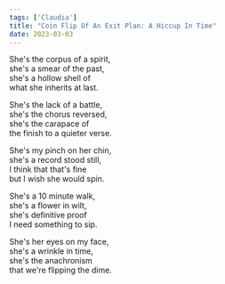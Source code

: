 ```yaml
---  
tags: ['Claudia']
title: "Coin Flip Of An Exit Plan: A Hiccup In Time"
date: 2023-03-03
---
```


She's the corpus of a spirit,  
she's a smear of the past,  
she's a hollow shell of  
what she inherits at last.

She's the lack of a battle,  
she's the chorus reversed,  
she's the carapace of  
the finish to a quieter verse.

She's my pinch on her chin,  
she's a record stood still,  
I think that that's fine  
but I wish she would spin.

She's a 10 minute walk,  
she's a flower in wilt,  
she's definitive proof  
I need something to sip.

She's her eyes on my face,  
she's a wrinkle in time,  
she's the anachronism  
that we're flipping the dime.

